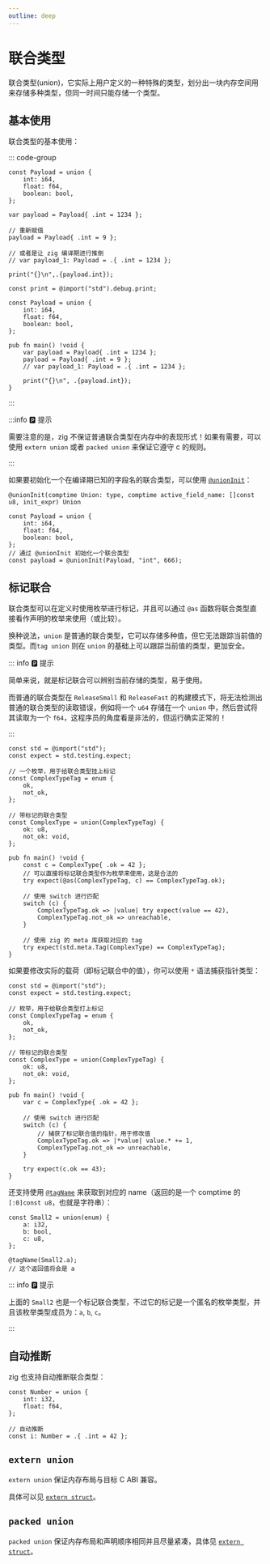 ```yaml
---
outline: deep
---
```


# 联合类型

联合类型(union)，它实际上用户定义的一种特殊的类型，划分出一块内存空间用来存储多种类型，但同一时间只能存储一个类型。

## 基本使用

联合类型的基本使用：

::: code-group

```zig [default]
const Payload = union {
    int: i64,
    float: f64,
    boolean: bool,
};

var payload = Payload{ .int = 1234 };

// 重新赋值
payload = Payload{ .int = 9 };

// 或者是让 zig 编译期进行推倒
// var payload_1: Payload = .{ .int = 1234 };

print("{}\n",.{payload.int});
```

```zig [more]
const print = @import("std").debug.print;

const Payload = union {
    int: i64,
    float: f64,
    boolean: bool,
};

pub fn main() !void {
    var payload = Payload{ .int = 1234 };
    payload = Payload{ .int = 9 };
    // var payload_1: Payload = .{ .int = 1234 };

    print("{}\n", .{payload.int});
}
```

:::

:::info 🅿️ 提示

需要注意的是，zig 不保证普通联合类型在内存中的表现形式！如果有需要，可以使用 `extern union` 或者 `packed union` 来保证它遵守 c 的规则。

:::

如果要初始化一个在编译期已知的字段名的联合类型，可以使用 [`@unionInit`](https://ziglang.org/documentation/master/#unionInit)：

```zig
@unionInit(comptime Union: type, comptime active_field_name: []const u8, init_expr) Union
```

```zig
const Payload = union {
    int: i64,
    float: f64,
    boolean: bool,
};
// 通过 @unionInit 初始化一个联合类型
const payload = @unionInit(Payload, "int", 666);
```

## 标记联合

联合类型可以在定义时使用枚举进行标记，并且可以通过 `@as` 函数将联合类型直接看作声明的枚举来使用（或比较）。

换种说法，`union` 是普通的联合类型，它可以存储多种值，但它无法跟踪当前值的类型。而`tag union` 则在 `union` 的基础上可以跟踪当前值的类型，更加安全。

::: info 🅿️ 提示

简单来说，就是标记联合可以辨别当前存储的类型，易于使用。

而普通的联合类型在 `ReleaseSmall` 和 `ReleaseFast` 的构建模式下，将无法检测出普通的联合类型的读取错误，例如将一个 `u64` 存储在一个 `union` 中，然后尝试将其读取为一个 `f64`，这程序员的角度看是非法的，但运行确实正常的！

:::

```zig [more]
const std = @import("std");
const expect = std.testing.expect;

// 一个枚举，用于给联合类型挂上标记
const ComplexTypeTag = enum {
    ok,
    not_ok,
};

// 带标记的联合类型
const ComplexType = union(ComplexTypeTag) {
    ok: u8,
    not_ok: void,
};

pub fn main() !void {
    const c = ComplexType{ .ok = 42 };
    // 可以直接将标记联合类型作为枚举来使用，这是合法的
    try expect(@as(ComplexTypeTag, c) == ComplexTypeTag.ok);

    // 使用 switch 进行匹配
    switch (c) {
        ComplexTypeTag.ok => |value| try expect(value == 42),
        ComplexTypeTag.not_ok => unreachable,
    }

    // 使用 zig 的 meta 库获取对应的 tag
    try expect(std.meta.Tag(ComplexType) == ComplexTypeTag);
}
```

如果要修改实际的载荷（即标记联合中的值），你可以使用 `*` 语法捕获指针类型：

```zig
const std = @import("std");
const expect = std.testing.expect;

// 枚举，用于给联合类型打上标记
const ComplexTypeTag = enum {
    ok,
    not_ok,
};

// 带标记的联合类型
const ComplexType = union(ComplexTypeTag) {
    ok: u8,
    not_ok: void,
};

pub fn main() !void {
    var c = ComplexType{ .ok = 42 };

    // 使用 switch 进行匹配
    switch (c) {
        // 捕获了标记联合值的指针，用于修改值
        ComplexTypeTag.ok => |*value| value.* += 1,
        ComplexTypeTag.not_ok => unreachable,
    }

    try expect(c.ok == 43);
}
```

还支持使用 [`@tagName`](https://ziglang.org/documentation/master/#tagName) 来获取到对应的 name（返回的是一个 comptime 的 `[:0]const u8`，也就是字符串）：

```zig
const Small2 = union(enum) {
    a: i32,
    b: bool,
    c: u8,
};

@tagName(Small2.a);
// 这个返回值将会是 a
```

::: info 🅿️ 提示

上面的 `Small2` 也是一个标记联合类型，不过它的标记是一个匿名的枚举类型，并且该枚举类型成员为：`a`, `b`, `c`。

:::

## 自动推断

zig 也支持自动推断联合类型：

```zig
const Number = union {
    int: i32,
    float: f64,
};

// 自动推断
const i: Number = .{ .int = 42 };
```

## `extern union`

`extern union` 保证内存布局与目标 C ABI 兼容。

具体可以见 [`extern struct`](advanced_type/struct.md#extern)。

## `packed union`

`packed union` 保证内存布局和声明顺序相同并且尽量紧凑，具体见 [`extern struct`](advanced_type/struct.md#packed)。
